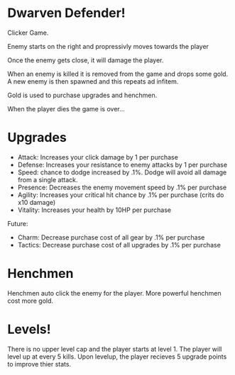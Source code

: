 # Dwarven Defender!

Clicker Game.

Enemy starts on the right and propressivly moves towards the player

Once the enemy gets close, it will damage the player.

When an enemy is killed it is removed from the game and drops some gold. 
A new enemy is then spawned and this repeats ad infitem.

Gold is used to purchase upgrades and henchmen.

When the player dies the game is over...

# Upgrades
- Attack: Increases your click damage by 1 per purchase
- Defense: Increases your resistance to enemy attacks by 1 per purchase
- Speed: chance to dodge increased by .1%. Dodge will avoid all damage from a single attack. 
- Presence: Decreases the enemy movement speed by .1% per purchase
- Agility: Increases your critical hit chance by .1% per purchase (crits do x10 damage)
- Vitality: Increases your health by 10HP per purchase

Future:
- Charm: Decrease purchase cost of all gear by .1% per purchase
- Tactics: Decrease purchase cost of all upgrades by .1% per purchase

# Henchmen
Henchmen auto click the enemy for the player. More powerful henchmen cost more gold.

# Levels!
There is no upper level cap and the player starts at level 1.
The player will level up at every 5 kills.
Upon levelup, the player recieves 5 upgrade points to improve thier stats.

